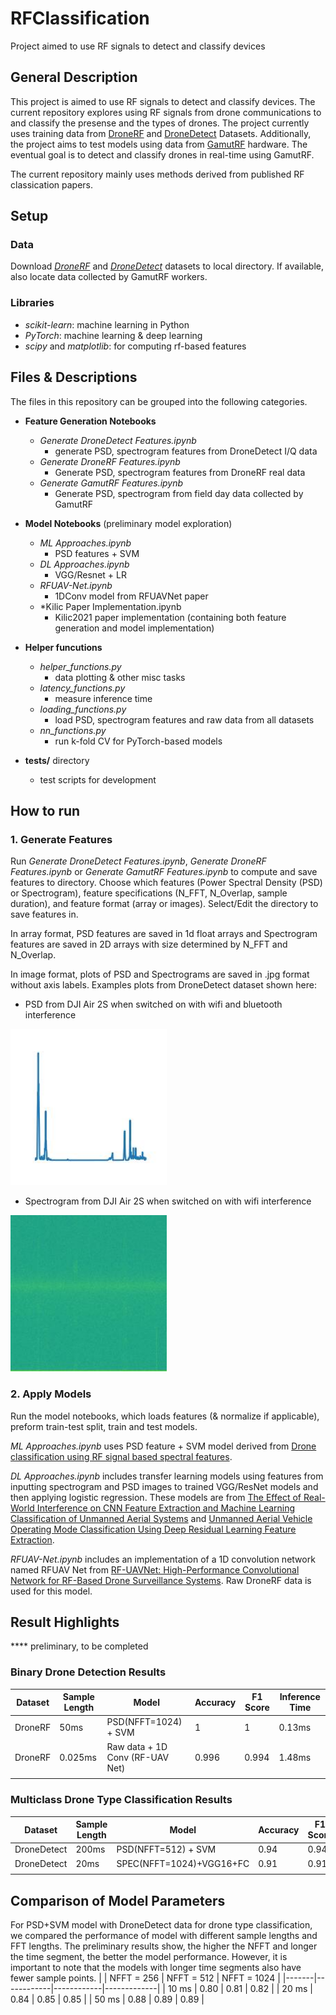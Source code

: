 # RFClassification
Project aimed to use RF signals to detect and classify devices

## General Description
This project is aimed to use RF signals to detect and classify devices. 
The current repository explores using RF signals from drone communications to and classify the presense and the types of drones.
The project currently uses training data from [DroneRF](https://www.sciencedirect.com/science/article/pii/S2352340919306675?ref=cra_js_challenge&fr=RR-1) and [DroneDetect](https://ieee-dataport.org/open-access/dronedetect-dataset-radio-frequency-dataset-unmanned-aerial-system-uas-signals-machine#files) Datasets.
Additionally, the project aims to test models using data from [GamutRF](https://github.com/IQTLabs/gamutRF) hardware.
The eventual goal is to detect and classify drones in real-time using GamutRF.

The current repository mainly uses methods derived from published RF classication papers.

## Setup
### Data
Download [*DroneRF*](https://www.sciencedirect.com/science/article/pii/S2352340919306675?ref=cra_js_challenge&fr=RR-1) and [*DroneDetect*](https://ieee-dataport.org/open-access/dronedetect-dataset-radio-frequency-dataset-unmanned-aerial-system-uas-signals-machine#files) datasets to local directory.
If available, also locate data collected by GamutRF workers.

### Libraries
* *scikit-learn*: machine learning in Python
* *PyTorch*: machine learning & deep learning
* *scipy* and *matplotlib*: for computing rf-based features

## Files & Descriptions
The files in this repository can be grouped into the following categories.
- **Feature Generation Notebooks**
  - *Generate DroneDetect Features.ipynb*
    - generate PSD, spectrogram features from DroneDetect I/Q data
  - *Generate DroneRF Features.ipynb*
    - Generate PSD, spectrogram features from DroneRF real data
  - *Generate GamutRF Features.ipynb*
    - Generate PSD, spectrogram from field day data collected by GamutRF

- **Model Notebooks** (preliminary model exploration)
  - *ML Approaches.ipynb*
    - PSD features + SVM
  - *DL Approaches.ipynb*
    - VGG/Resnet + LR
  - *RFUAV-Net.ipynb*
    - 1DConv model from RFUAVNet paper
  - *Kilic Paper Implementation.ipynb
    - Kilic2021 paper implementation (containing both feature generation and model implementation)

- **Helper funcutions**
  - *helper_functions.py*
    - data plotting & other misc tasks
  - *latency_functions.py*
    - measure inference time
  - *loading_functions.py*
    - load PSD, spectrogram features and raw data from all datasets
  - *nn_functions.py*
    - run k-fold CV for PyTorch-based models
 
 - **tests/** directory
    - test scripts for development
    

## How to run
### 1. Generate Features
Run *Generate DroneDetect Features.ipynb*, *Generate DroneRF Features.ipynb* or *Generate GamutRF Features.ipynb* to compute and save features to directory.
Choose which features (Power Spectral Density (PSD) or Spectrogram), feature specifications (N_FFT, N_Overlap, sample duration), and feature format (array or images).
Select/Edit the directory to save features in.

In array format, PSD features are saved in 1d float arrays and Spectrogram features are saved in 2D arrays with size determined by N_FFT and N_Overlap.

In image format, plots of PSD and Spectrograms are saved in .jpg format without axis labels. Examples plots from DroneDetect dataset shown here:

* PSD from DJI Air 2S when switched on with wifi and bluetooth interference
<img src="https://github.com/IQTLabs/RFClassification/blob/main/images/AIR_ON_11_00_60.jpg" alt="drawing" width="250"/>

* Spectrogram from DJI Air 2S when switched on with wifi interference
<img src="https://github.com/IQTLabs/RFClassification/blob/main/images/AIR_ON_10_04_87.jpg" alt="drawing" width="250"/>

### 2. Apply Models
Run the model notebooks, which loads features (& normalize if applicable), preform train-test split, train and test models.

*ML Approaches.ipynb* uses PSD feature + SVM model derived from [Drone classification using RF signal based spectral features](https://www.sciencedirect.com/science/article/pii/S2215098621001403).

*DL Approaches.ipynb* includes transfer learning models using features from inputting spectrogram and PSD images to trained VGG/ResNet models and then applying logistic regression. These models are from [The Effect of Real-World Interference on CNN Feature Extraction and Machine Learning Classification of Unmanned Aerial Systems](https://www.proquest.com/openview/ff99105f660c7fe97afae45f8a384c04/1?pq-origsite=gscholar&cbl=2032442#:~:text=In%20the%20presence%20of%20interference,mode%20classification%20(21%20classes)) and [Unmanned Aerial Vehicle Operating Mode Classification Using Deep Residual Learning Feature Extraction](https://www.mdpi.com/2226-4310/8/3/79).

*RFUAV-Net.ipynb* includes an implementation of a 1D convolution network named RFUAV Net from [RF-UAVNet: High-Performance Convolutional Network for RF-Based Drone Surveillance Systems](https://ieeexplore.ieee.org/document/9768809). Raw DroneRF data is used for this model.

## Result Highlights
**** preliminary, to be completed

### Binary Drone Detection Results
| Dataset | Sample Length | Model                           | Accuracy | F1 Score | Inference Time |
|---------|---------------|---------------------------------|----------|----------|----------------|
| DroneRF | 50ms          | PSD(NFFT=1024) + SVM            | 1        | 1        | 0.13ms         |
| DroneRF | 0.025ms       | Raw data + 1D Conv (RF-UAV Net) | 0.996    | 0.994    | 1.48ms         |
|         |               |                                 |          |          |                |


### Multiclass Drone Type Classification Results
| Dataset | Sample Length | Model                           | Accuracy | F1 Score | Inference Time |
|---------|---------------|---------------------------------|----------|----------|----------------|
| DroneDetect | 200ms          | PSD(NFFT=512) + SVM | 0.94        | 0.94        | 0.66ms         |
| DroneDetect | 20ms       | SPEC(NFFT=1024)+VGG16+FC | 0.91       | 0.91         |  5.7ms        |                |
|         |               |                                 |          |          |                |

## Comparison of Model Parameters
For PSD+SVM model with DroneDetect data for drone type classification, we compared the performance of model with different sample lengths and FFT lengths.
The preliminary results show, the higher the NFFT and longer the time segment, the better the model performance. However, it is important to note that the models with longer time segments also have fewer sample points.
|       | NFFT = 256 | NFFT = 512 | NFFT = 1024 | 
|-------|------------|------------|-------------|
| 10 ms | 0.80       | 0.81       | 0.82        |
| 20 ms | 0.84       | 0.85       | 0.85        |
| 50 ms | 0.88       | 0.89       | 0.89        | 



